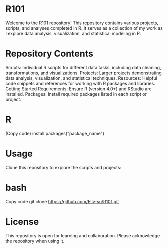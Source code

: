 # **R101**

Welcome to the R101 repository!
This repository contains various projects, scripts, and analyses completed in R. It serves as a collection of my work as I explore data analysis, visualization, and statistical modeling in R.

# Repository Contents
Scripts: Individual R scripts for different data tasks, including data cleaning, transformations, and visualizations.
Projects: Larger projects demonstrating data analysis, visualization, and statistical techniques.
Resources: Helpful code snippets and references for working with R packages and libraries.
Getting Started
Requirements: Ensure R (version 4.0+) and RStudio are installed.
Packages: Install required packages listed in each script or project.
# R
(Copy code)
install.packages("package_name")

# Usage
Clone this repository to explore the scripts and projects:

# bash
Copy code
git clone https://github.com/Elly-su/R101.git

# License
This repository is open for learning and collaboration. Please acknowledge the repository when using it.
